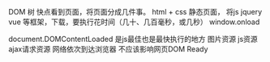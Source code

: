 DOM 树
快点看到页面，将页面分成几件事。
html + css 静态页面，
将js jquery vue 等框架，下载，要执行花时间（几十、几百毫秒，或几秒）
window.onload

document.DOMContentLoaded 是js最佳也是最快执行的地方
图片资源 js资源 ajax请求资源 网络依次到达浏览器 不应该影响网页DOM Ready
